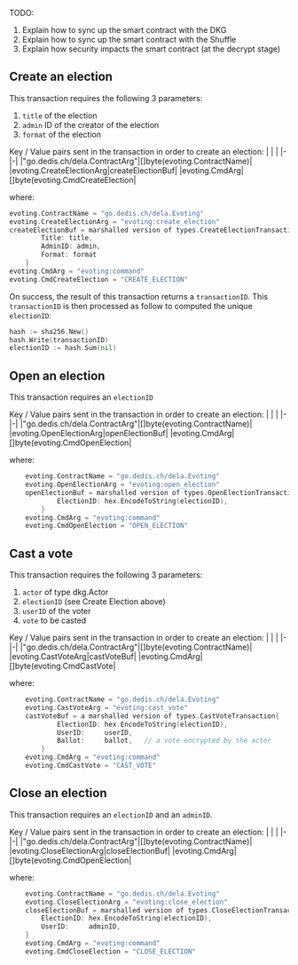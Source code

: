 TODO: 
1. Explain how to sync up the smart contract with the DKG
2. Explain how to sync up the smart contract with the Shuffle
3. Explain how security impacts the smart contract (at the decrypt stage)

## Create an election

This transaction requires the following 3 parameters:
1. `title` of the election
2. `admin` ID of the creator of the election
3. `format` of the election

Key / Value pairs sent in the transaction in order to create an election:
| | |
|-|-|
|"go.dedis.ch/dela.ContractArg"|[]byte(evoting.ContractName)|
|evoting.CreateElectionArg|createElectionBuf|
|evoting.CmdArg|[]byte(evoting.CmdCreateElection|

where:
``` go
evoting.ContractName = "go.dedis.ch/dela.Evoting"
evoting.CreateElectionArg = "evoting:create_election"
createElectionBuf = marshalled version of types.CreateElectionTransaction{
        Title: title,
        AdminID: admin,
        Format: format
    }
evoting.CmdArg = "evoting:command"
evoting.CmdCreateElection = "CREATE_ELECTION"
```

On success, the result of this transaction returns a `transactionID`. This `transactionID` is then 
processed as follow to computed the unique `electionID`:

``` go
hash := sha256.New()
hash.Write(transactionID)
electionID := hash.Sum(nil)
```

## Open an election

This transaction requires an `electionID`

Key / Value pairs sent in the transaction in order to create an election:
| | |
|-|-|
|"go.dedis.ch/dela.ContractArg"|[]byte(evoting.ContractName)|
|evoting.OpenElectionArg|openElectionBuf|
|evoting.CmdArg|[]byte(evoting.CmdOpenElection|

where:
``` go
    evoting.ContractName = "go.dedis.ch/dela.Evoting"
    evoting.OpenElectionArg = "evoting:open_election"
    openElectionBuf = marshalled version of types.OpenElectionTransaction{
            ElectionID: hex.EncodeToString(electionID),
        }
    evoting.CmdArg = "evoting:command"
    evoting.CmdOpenElection = "OPEN_ELECTION"
```

## Cast a vote

This transaction requires the following 3 parameters:
1. `actor` of type dkg.Actor
2. `electionID` (see Create Election above)
3. `userID` of the voter
4. `vote` to be casted

Key / Value pairs sent in the transaction in order to create an election:
| | |
|-|-|
|"go.dedis.ch/dela.ContractArg"|[]byte(evoting.ContractName)|
|evoting.CastVoteArg|castVoteBuf|
|evoting.CmdArg|[]byte(evoting.CmdCastVote|

where:
``` go   
    evoting.ContractName = "go.dedis.ch/dela.Evoting"
    evoting.CastVoteArg = "evoting:cast_vote"
    castVoteBuf = a marshalled version of types.CastVoteTransaction{
			ElectionID: hex.EncodeToString(electionID),
			UserID:     userID,
			Ballot:     ballot,   // a vote encrypted by the actor
		}
    evoting.CmdArg = "evoting:command"
    evoting.CmdCastVote = "CAST_VOTE"
```

## Close an election

This transaction requires an `electionID` and an `adminID`.

Key / Value pairs sent in the transaction in order to create an election:
| | |
|-|-|
|"go.dedis.ch/dela.ContractArg"|[]byte(evoting.ContractName)|
|evoting.CloseElectionArg|closeElectionBuf|
|evoting.CmdArg|[]byte(evoting.CmdOpenElection|

where:
``` go
    evoting.ContractName = "go.dedis.ch/dela.Evoting"
    evoting.CloseElectionArg = "evoting:close_election"
    closeElectionBuf = marshalled version of types.CloseElectionTransaction{
		ElectionID: hex.EncodeToString(electionID),
		UserID:     adminID,
	}
    evoting.CmdArg = "evoting:command"
    evoting.CmdCloseElection = "CLOSE_ELECTION"
```